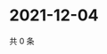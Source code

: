 # 2021-12-04

共 0 条

<!-- BEGIN WEIBO -->
<!-- 最后更新时间 Sat Dec 04 2021 21:21:45 GMT+0800 (China Standard Time) -->

<!-- END WEIBO -->
